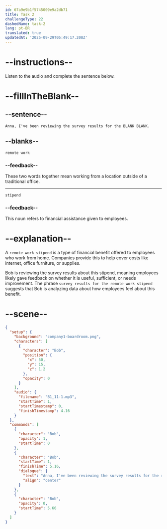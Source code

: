 ```yaml
---
id: 67a9e9b1f5745009e9a2db71
title: Task 2
challengeType: 22
dashedName: task-2
lang: pt-BR
translated: true
updatedAt: '2025-09-29T05:49:17.208Z'
---
```


<!-- (Audio) Bob: Anna, I've been reviewing the survey results for the remote work stipend. -->

# --instructions--

Listen to the audio and complete the sentence below.

# --fillInTheBlank--

## --sentence--

`Anna, I've been reviewing the survey results for the BLANK BLANK.`

## --blanks--

`remote work`

### --feedback--

These two words together mean working from a location outside of a traditional office.

---

`stipend`

### --feedback--

This noun refers to financial assistance given to employees.

# --explanation--

A `remote work stipend` is a type of financial benefit offered to employees who work from home. Companies provide this to help cover costs like internet, office furniture, or supplies.

Bob is reviewing the survey results about this stipend, meaning employees likely gave feedback on whether it is useful, sufficient, or needs improvement. The phrase `survey results for the remote work stipend` suggests that Bob is analyzing data about how employees feel about this benefit.

# --scene--

```json
{
  "setup": {
    "background": "company1-boardroom.png",
    "characters": [
      {
        "character": "Bob",
        "position": {
          "x": 50,
          "y": 15,
          "z": 1.2
        },
        "opacity": 0
      }
    ],
    "audio": {
      "filename": "B1_11-1.mp3",
      "startTime": 1,
      "startTimestamp": 0,
      "finishTimestamp": 4.16
    }
  },
  "commands": [
    {
      "character": "Bob",
      "opacity": 1,
      "startTime": 0
    },
    {
      "character": "Bob",
      "startTime": 1,
      "finishTime": 5.16,
      "dialogue": {
        "text": "Anna, I've been reviewing the survey results for the remote work stipend.",
        "align": "center"
      }
    },
    {
      "character": "Bob",
      "opacity": 0,
      "startTime": 5.66
    }
  ]
}
```
